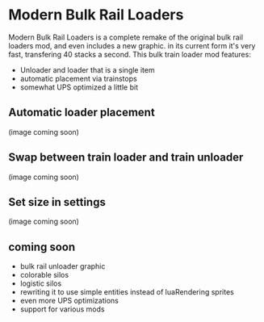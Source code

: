 # Modern Bulk Rail Loaders
Modern Bulk Rail Loaders is a complete remake of the original bulk rail loaders mod, and even includes a new graphic. in its current form it's very fast, transfering 40 stacks a second. This bulk train loader mod features:
* Unloader and loader that is a single item 
* automatic placement via trainstops
* somewhat UPS optimized a little bit

## Automatic loader placement
(image coming soon)

## Swap between train loader and train unloader
(image coming soon)

## Set size in settings
(image coming soon)


## coming soon
* bulk rail unloader graphic 
* colorable silos
* logistic silos
* rewriting it to use simple entities instead of luaRendering sprites
* even more UPS optimizations
* support for various mods
